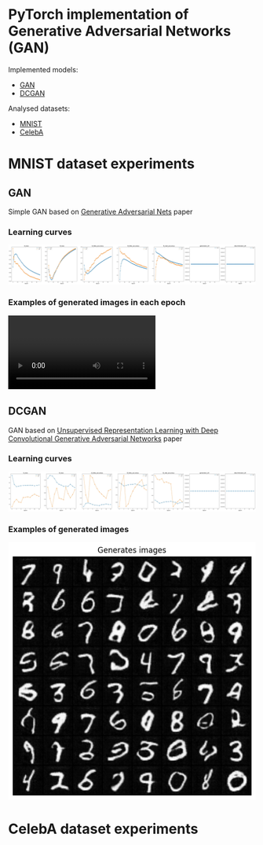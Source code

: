# PyTorch implementation of Generative Adversarial Networks (GAN) 
Implemented models:
* [GAN](https://arxiv.org/abs/1406.2661)
* [DCGAN](https://arxiv.org/abs/1511.06434)

Analysed datasets:
* [MNIST](http://yann.lecun.com/exdb/mnist/)
* [CelebA](http://mmlab.ie.cuhk.edu.hk/projects/CelebA.html)


# MNIST dataset experiments

## GAN

Simple GAN based on [Generative Adversarial Nets](https://arxiv.org/abs/1406.2661) paper
### Learning curves
![gan_metrics](./plots/gan/metrics.jpg)

### Examples of generated images in each epoch
![gan_examples](./plots/gan/examples.mp4)


## DCGAN

GAN based on [Unsupervised Representation Learning with Deep Convolutional Generative Adversarial Networks](https://arxiv.org/abs/1511.06434) paper
### Learning curves
![dcgan_metrics](./plots/dcgan/metrics.jpg)

### Examples of generated images
![dcgan_examples](./plots/dcgan/examples.png)


# CelebA dataset experiments
